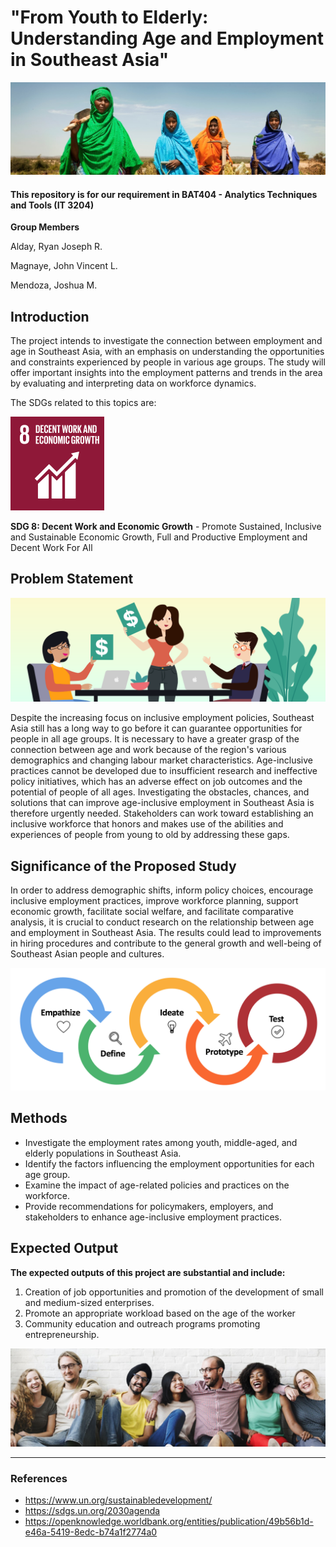 # "From Youth to Elderly: Understanding Age and Employment in Southeast Asia"
![Banner](https://github.com/JanBii/ATT-FINAL_PROJECT_ALDAY-MAGNAYE-MENDOZA/blob/main/Banner.jpg)
#### This repository is for our requirement in BAT404 - Analytics Techniques and Tools (IT 3204)
**Group Members**

Alday, Ryan Joseph R.

Magnaye, John Vincent L.

Mendoza, Joshua M.

## Introduction
  The project intends to investigate the connection between employment and age in Southeast Asia, with an emphasis on understanding the opportunities and constraints experienced by people in various age groups. The study will offer important insights into the employment patterns and trends in the area by evaluating and interpreting data on workforce dynamics.
  
  The SDGs related to this topics are:
  
![sdg 8](https://github.com/JanBii/ATT-FINAL_PROJECT_ALDAY-MAGNAYE-MENDOZA/blob/main/sdg%208.png)
  
  **SDG 8: Decent Work and Economic Growth** - Promote Sustained, Inclusive and Sustainable Economic Growth, Full and Productive Employment and Decent Work For All
## Problem Statement
![business](https://github.com/JanBii/ATT-FINAL_PROJECT_ALDAY-MAGNAYE-MENDOZA/blob/main/business.png)

  Despite the increasing focus on inclusive employment policies, Southeast Asia still has a long way to go before it can guarantee opportunities for people in all age groups. It is necessary to have a greater grasp of the connection between age and work because of the region's various demographics and changing labour market characteristics. Age-inclusive practices cannot be developed due to insufficient research and ineffective policy initiatives, which has an adverse effect on job outcomes and the potential of people of all ages. Investigating the obstacles, chances, and solutions that can improve age-inclusive employment in Southeast Asia is therefore urgently needed. Stakeholders can work toward establishing an inclusive workforce that honors and makes use of the abilities and experiences of people from young to old by addressing these gaps.
  
## Significance of the Proposed Study
  In order to address demographic shifts, inform policy choices, encourage inclusive employment practices, improve workforce planning, support economic growth, facilitate social welfare, and facilitate comparative analysis, it is crucial to conduct research on the relationship between age and employment in Southeast Asia. The results could lead to improvements in hiring procedures and contribute to the general growth and well-being of Southeast Asian people and cultures.
  
![process](https://github.com/JanBii/ATT-FINAL_PROJECT_ALDAY-MAGNAYE-MENDOZA/blob/main/process.png)  
## Methods

* Investigate the employment rates among youth, middle-aged, and elderly populations in Southeast Asia.
* Identify the factors influencing the employment opportunities for each age group.
* Examine the impact of age-related policies and practices on the workforce.
* Provide recommendations for policymakers, employers, and stakeholders to enhance age-inclusive employment practices.

## Expected Output

**The expected outputs of this project are substantial and include:**

1. Creation of job opportunities and promotion of the development of small and medium-sized enterprises.
2. Promote an appropriate workload based on the age of the worker
3. Community education and outreach programs promoting entrepreneurship.

![equality](https://github.com/JanBii/ATT-FINAL_PROJECT_ALDAY-MAGNAYE-MENDOZA/blob/main/equality.jpg)

<hr>

### References

* https://www.un.org/sustainabledevelopment/
* https://sdgs.un.org/2030agenda
* https://openknowledge.worldbank.org/entities/publication/49b56b1d-e46a-5419-8edc-b74a1f2774a0
